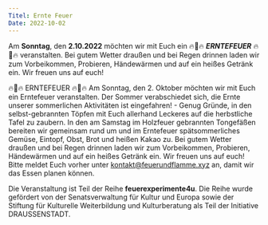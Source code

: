 ```yaml
--- 
Titel: Ernte Feuer
Date: 2022-10-02
--- 
```


Am **Sonntag**, den **2.10.2022** möchten wir mit Euch ein 🔥🌽🔥 ***ERNTEFEUER*** 🔥🥔🔥 veranstalten. Bei gutem Wetter draußen und bei Regen drinnen laden wir zum Vorbeikommen, Probieren, Händewärmen und auf ein heißes Getränk ein. Wir freuen uns auf euch!


🔥🌽🔥 ERNTEFEUER 🔥🥔🔥
Am Sonntag, den 2. Oktober möchten wir mit Euch ein Erntefeuer veranstalten. Der Sommer verabschiedet sich, die Ernte unserer sommerlichen Aktivitäten ist eingefahren! - Genug Gründe, in den selbst-gebrannten Töpfen mit Euch allerhand Leckeres auf die herbstliche Tafel zu zaubern. In den am Samstag im Holzfeuer gebrannten Tongefäßen bereiten wir gemeinsam rund um und im Erntefeuer spätsommerliches Gemüse, Eintopf, Obst, Brot und heißen Kakao zu. Bei gutem Wetter draußen und bei Regen drinnen laden wir zum Vorbeikommen, Probieren, Händewärmen und auf ein heißes Getränk ein. Wir freuen uns auf euch! Bitte meldet Euch vorher unter kontakt@feuerundflamme.xyz an, damit wir das Essen planen können.


Die Veranstaltung ist Teil der Reihe **feuerexperimente4u**. Die Reihe wurde gefördert von der Senatsverwaltung für Kultur und Europa sowie der Stiftung für Kulturelle Weiterbildung und Kulturberatung als Teil der Initiative DRAUSSENSTADT. 
